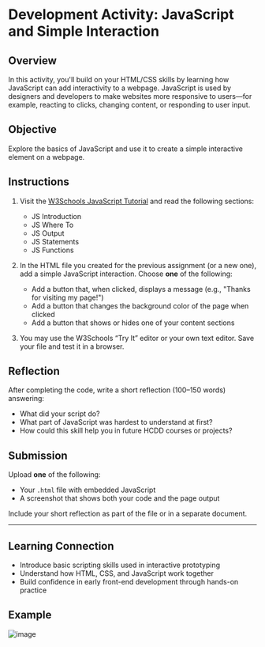 # Development Activity: JavaScript and Simple Interaction

## Overview

In this activity, you'll build on your HTML/CSS skills by learning how JavaScript can add interactivity to a webpage. JavaScript is used by designers and developers to make websites more responsive to users—for example, reacting to clicks, changing content, or responding to user input.

## Objective

Explore the basics of JavaScript and use it to create a simple interactive element on a webpage.

## Instructions

1. Visit the [W3Schools JavaScript Tutorial](https://www.w3schools.com/js/) and read the following sections:
   - JS Introduction  
   - JS Where To  
   - JS Output  
   - JS Statements  
   - JS Functions  

2. In the HTML file you created for the previous assignment (or a new one), add a simple JavaScript interaction. Choose **one** of the following:
   - Add a button that, when clicked, displays a message (e.g., "Thanks for visiting my page!")
   - Add a button that changes the background color of the page when clicked
   - Add a button that shows or hides one of your content sections

3. You may use the W3Schools “Try It” editor or your own text editor. Save your file and test it in a browser.

## Reflection

After completing the code, write a short reflection (100–150 words) answering:

- What did your script do?
- What part of JavaScript was hardest to understand at first?
- How could this skill help you in future HCDD courses or projects?

## Submission

Upload **one** of the following:

- Your `.html` file with embedded JavaScript
- A screenshot that shows both your code and the page output

Include your short reflection as part of the file or in a separate document.

---

## Learning Connection

- Introduce basic scripting skills used in interactive prototyping
- Understand how HTML, CSS, and JavaScript work together
- Build confidence in early front-end development through hands-on practice

## Example

![image](https://github.com/user-attachments/assets/3fe92419-438e-4fe4-9f72-53ab76eda18c)
